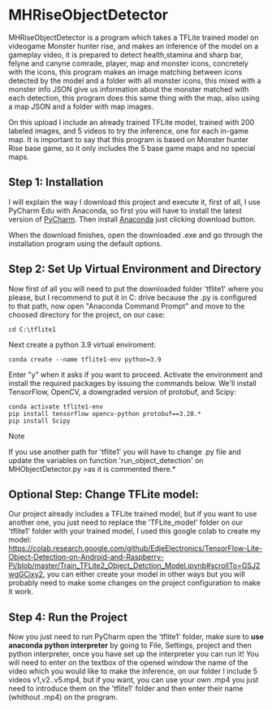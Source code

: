 # MHRiseObjectDetector
MHRiseObjectDetector is a program which takes a TFLite trained model on videogame Monster hunter rise, and makes an inference of the model on a gameplay video, it is prepared to detect health,stamina and sharp bar, felyne and canyne comrade, player, map and monster icons, concretely with the icons, this program makes an image matching between icons detected by the model and a folder with all monster icons, this mixed with a monster info JSON give us information about the monster matched with each detection, this program does this same thing with the map, also using a map JSON and a folder with map images.

On this upload I include an already trained TFLite model, trained with 200 labeled images, and 5 videos to try the inference, one for each in-game map. It is important to say that this program is based on Monster hunter Rise base game, so it only includes the 5 base game maps and no special maps.
## Step 1: Installation
I will explain the way I download this project and execute it, first of all, I use PyCharm Edu with Anaconda, so first you will have to install the latest version of [PyCharm](https://www.jetbrains.com/edu-products/download/other-PCE.html). Then install [Anaconda](https://www.anaconda.com/products/distribution) just clicking download button.

When the download finishes, open the downloaded .exe and go through the installation program using the default options.
## Step 2: Set Up Virtual Environment and Directory
Now first of all you will need to put the downloaded folder 'tflite1' where you please, but I recommend to put it in C: drive because the .py is configured to that path, now open "Anaconda Command Prompt" and move to the choosed directory for the project, on our case:

```
cd C:\tflite1
```
Next create a python 3.9 virtual enviroment:
```
conda create --name tflite1-env python=3.9
```
Enter "y" when it asks if you want to proceed. Activate the environment and install the required packages by issuing the commands below. We'll install TensorFlow, OpenCV, a downgraded version of protobuf, and Scipy:
```
conda activate tflite1-env
pip install tensorflow opencv-python protobuf==3.20.*
pip install Scipy
```

>[!NOTE]
>If you use another path for 'tflite1' you will have to change .py file and update the variables on function 'run_object_detection' on MHObjectDetector.py >as it is commented there.*

## Optional Step: Change TFLite model:
Our project already includes a TFLite trained model, but if you want to use another one, you just need to replace the 'TFLite_model' folder on our 'tflite1' folder with your trained model, I used this google colab to create my model: https://colab.research.google.com/github/EdjeElectronics/TensorFlow-Lite-Object-Detection-on-Android-and-Raspberry-Pi/blob/master/Train_TFLite2_Object_Detction_Model.ipynb#scrollTo=GSJ2wgGCixy2, you can either create your model in other ways but you will probably need to make some changes on the project configuration to make it work.

## Step 4: Run the Project
Now you just need to run PyCharm open the 'tflite1' folder, make sure to **use anaconda python interpreter** by going to File, Settings, project and then python interpreter, once you have set up the interpreter you can run it! You will need to enter on the textbox of the opened window the name of the video which you would like to make the inference, on our folder I include 5 videos v1,v2..v5.mp4, but if you want, you can use your own .mp4 you just need to introduce them on the 'tflite1' folder and then enter their name (whithout .mp4) on the program.

